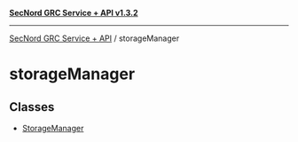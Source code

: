 [**SecNord GRC Service + API v1.3.2**](../README.md)

***

[SecNord GRC Service + API](../README.md) / storageManager

# storageManager

## Classes

- [StorageManager](classes/StorageManager.md)
